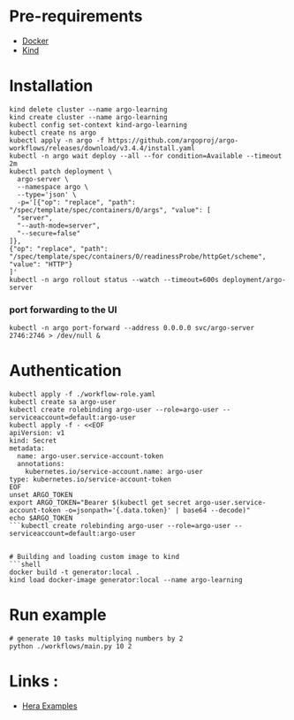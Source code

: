 # Pre-requirements
- [Docker](https://www.docker.com/)
- [Kind](https://kind.sigs.k8s.io/)


# Installation

```shell
kind delete cluster --name argo-learning
kind create cluster --name argo-learning
kubectl config set-context kind-argo-learning
kubectl create ns argo
kubectl apply -n argo -f https://github.com/argoproj/argo-workflows/releases/download/v3.4.4/install.yaml
kubectl -n argo wait deploy --all --for condition=Available --timeout 2m
kubectl patch deployment \
  argo-server \
  --namespace argo \
  --type='json' \
  -p='[{"op": "replace", "path": "/spec/template/spec/containers/0/args", "value": [
  "server",
  "--auth-mode=server",
  "--secure=false"
]},
{"op": "replace", "path": "/spec/template/spec/containers/0/readinessProbe/httpGet/scheme", "value": "HTTP"}
]'
kubectl -n argo rollout status --watch --timeout=600s deployment/argo-server
```

### port forwarding to the UI
```shell
kubectl -n argo port-forward --address 0.0.0.0 svc/argo-server 2746:2746 > /dev/null &
```

# Authentication
```shell
kubectl apply -f ./workflow-role.yaml
kubectl create sa argo-user
kubectl create rolebinding argo-user --role=argo-user --serviceaccount=default:argo-user
kubectl apply -f - <<EOF
apiVersion: v1
kind: Secret
metadata:
  name: argo-user.service-account-token
  annotations:
    kubernetes.io/service-account.name: argo-user
type: kubernetes.io/service-account-token
EOF
unset ARGO_TOKEN
export ARGO_TOKEN="Bearer $(kubectl get secret argo-user.service-account-token -o=jsonpath='{.data.token}' | base64 --decode)"
echo $ARGO_TOKEN
```kubectl create rolebinding argo-user --role=argo-user --serviceaccount=default:argo-user


# Building and loading custom image to kind
```shell
docker build -t generator:local .
kind load docker-image generator:local --name argo-learning
 ```

# Run example
```shell
# generate 10 tasks multiplying numbers by 2
python ./workflows/main.py 10 2
```


# Links :
- [Hera Examples](https://github.com/argoproj-labs/hera-workflows/tree/main/examples)